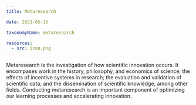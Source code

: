 ```yaml
---
title: Metaresearch

date: 2021-05-16

taxonomyName: metaresearch

resources:
  - src: icon.png
---
```


Metaresearch is the investigation of how scientific innovation occurs. It encompases work in the history, philosophy, and economics of science; the effects of incentive systems in research; the evaluation and validation of scientific data; and the dissemination of scientific knowledge, among other fields. Conducting metaresearch is an important component of optimizing our learning processes and accelerating innovation.
